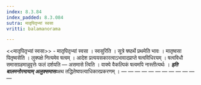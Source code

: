 ```yaml
---
index: 8.3.84
index_padded: 8.3.084
sutra: मातृपितृभ्यां स्वसा
vritti: balamanorama

---
```

<<मातृपितृभ्यां स्वसा>> - मातृपितृभ्यां स्वसा । स्वसुरिति । सूत्रे षष्ठर्थे प्रथमेति भावः । मातृष्वसा पितृष्वसेति । लुक्पक्षे नित्यमेव षत्वम् । आदेश प्रत्ययसकारत्वाऽभावादप्राप्ते षत्वविधिरयम् । षत्वविधौ समासग्रहमान्नुवृत्तेः फलं दर्शयति — असमासे त्विति । वाक्ये वैकल्पिकं षत्वमपि नास्तीत्यर्थः । *****इति बालमनोरमायाम् अलुक्समासः*****अथ तद्धितेष्वपत्याधिकारप्रकरणम् । —  —  —  —  —  —  —  —  —  —  —  — 